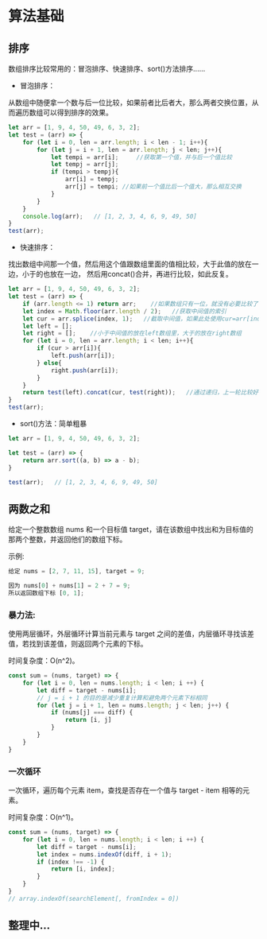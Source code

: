 # 算法基础 

## 排序

数组排序比较常用的：冒泡排序、快速排序、sort()方法排序......

* 冒泡排序：

从数组中随便拿一个数与后一位比较，如果前者比后者大，那么两者交换位置，从而遍历数组可以得到排序的效果。

``` js
let arr = [1, 9, 4, 50, 49, 6, 3, 2];
let test = (arr) => {
    for (let i = 0, len = arr.length; i < len - 1; i++){
        for (let j = i + 1, len = arr.length; j < len; j++){
            let tempi = arr[i];     //获取第一个值，并与后一个值比较
            let tempj = arr[j];
            if (tempi > tempj){
                arr[i] = tempj;
                arr[j] = tempi; //如果前一个值比后一个值大，那么相互交换
            }
        }
    } 
    console.log(arr);   // [1, 2, 3, 4, 6, 9, 49, 50]
}
test(arr);
```  

* 快速排序：

找出数组中间那一个值，然后用这个值跟数组里面的值相比较，大于此值的放在一边，小于的也放在一边， 然后用concat()合并，再进行比较，如此反复。

``` js
let arr = [1, 9, 4, 50, 49, 6, 3, 2];
let test = (arr) => {
    if (arr.length <= 1) return arr;    //如果数组只有一位，就没有必要比较了
    let index = Math.floor(arr.length / 2);   //获取中间值的索引
    let cur = arr.splice(index, 1);   //截取中间值，如果此处使用cur=arr[index]; 那么将会出现无限递归的错误
    let left = [];
    let right = [];    //小于中间值的放在left数组里，大于的放在right数组
    for (let i = 0, len = arr.length; i < len; i++){
        if (cur > arr[i]){
            left.push(arr[i]);
        } else{
            right.push(arr[i]);
        }
    }
    return test(left).concat(cur, test(right));   //通过递归，上一轮比较好的数组合并，并且再次进行比较
}
test(arr);
```    
  
* sort()方法：简单粗暴
  
``` js
let arr = [1, 9, 4, 50, 49, 6, 3, 2];

let test = (arr) => {
    return arr.sort((a, b) => a - b);
}

test(arr);   // [1, 2, 3, 4, 6, 9, 49, 50]
```

## 两数之和
给定一个整数数组 nums 和一个目标值 target，请在该数组中找出和为目标值的那两个整数，并返回他们的数组下标。

示例:
``` js
给定 nums = [2, 7, 11, 15], target = 9;

因为 nums[0] + nums[1] = 2 + 7 = 9;
所以返回数组下标 [0, 1];
```
<h3>暴力法:</h3>

使用两层循环，外层循环计算当前元素与 target 之间的差值，内层循环寻找该差值，若找到该差值，则返回两个元素的下标。

时间复杂度：O(n^2)。
``` js
const sum = (nums, target) => {
    for (let i = 0, len = nums.length; i < len; i ++) {
        let diff = target - nums[i];
        // j = i + 1 的目的是减少重复计算和避免两个元素下标相同
        for (let j = i + 1, len = nums.length; j < len; j++) {
            if (nums[j] === diff) {
                return [i, j]
            }
        }
    }    
}
```
<h3>一次循环</h3>

一次循环，遍历每个元素 item，查找是否存在一个值与 target - item 相等的元素。

时间复杂度：O(n^1)。
``` js
const sum = (nums, target) => {
    for (let i = 0, len = nums.length; i < len; i ++) {
        let diff = target - nums[i];
        let index = nums.indexOf(diff, i + 1); 
        if (index !== -1) {
            return [i, index];
        }
    }
}
// array.indexOf(searchElement[, fromIndex = 0])
```




## 整理中...